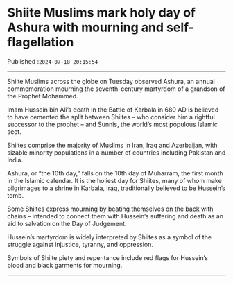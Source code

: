 # Shiite Muslims mark holy day of Ashura with mourning and self-flagellation

Published :`2024-07-18 20:15:54`

---

Shiite Muslims across the globe on Tuesday observed Ashura, an annual commemoration mourning the seventh-century martyrdom of a grandson of the Prophet Mohammed.

Imam Hussein bin Ali’s death in the Battle of Karbala in 680 AD is believed to have cemented the split between Shiites – who consider him a rightful successor to the prophet – and Sunnis, the world’s most populous Islamic sect.

Shiites comprise the majority of Muslims in Iran, Iraq and Azerbaijan, with sizable minority populations in a number of countries including Pakistan and India.

Ashura, or “the 10th day,” falls on the 10th day of Muharram, the first month in the Islamic calendar. It is the holiest day for Shiites, many of whom make pilgrimages to a shrine in Karbala, Iraq, traditionally believed to be Hussein’s tomb.

Some Shiites express mourning by beating themselves on the back with chains – intended to connect them with Hussein’s suffering and death as an aid to salvation on the Day of Judgement.

Hussein’s martyrdom is widely interpreted by Shiites as a symbol of the struggle against injustice, tyranny, and oppression.

Symbols of Shiite piety and repentance include red flags for Hussein’s blood and black garments for mourning.

---

